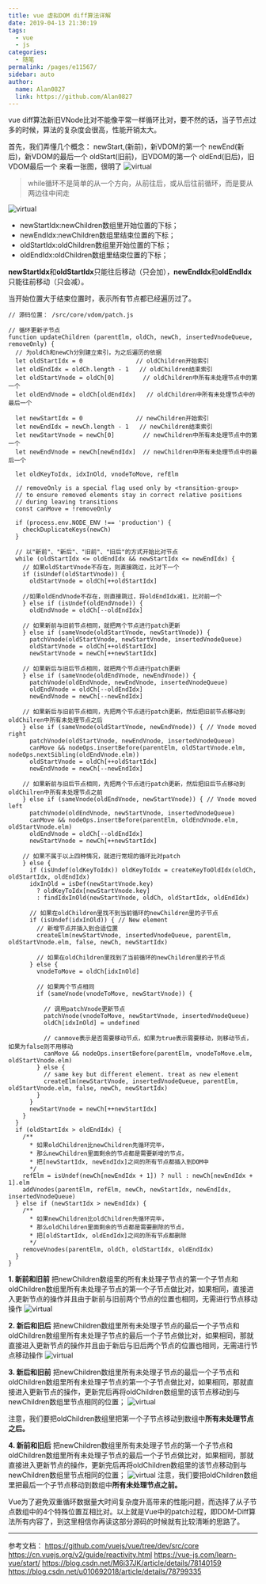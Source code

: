 ```yaml
---
title: vue 虚拟DOM diff算法详解
date: 2019-04-13 21:30:19
tags: 
  - vue
  - js
categories:
  - 随笔
permalink: /pages/e11567/
sidebar: auto
author: 
  name: Alan0827
  link: https://github.com/Alan0827
---
```

vue diff算法新旧VNode比对不能像平常一样循环比对，要不然的话，当子节点过多的时候，算法的复杂度会很高，性能开销太大。

首先，我们弄懂几个概念：
newStart,(新前)，新VDOM的第一个
newEnd(新后)，新VDOM的最后一个
oldStart(旧前)，旧VDOM的第一个
oldEnd(旧后)，旧VDOM最后一个
来看一张图，很明了
![virtual](./virtual-dom2/diff.jpg)

<!-- more -->

> while循环不是简单的从一个方向，从前往后，或从后往前循环，而是要从两边往中间走

![virtual](./virtual-dom2/diff5.png)

* newStartIdx:newChildren数组里开始位置的下标；
* newEndIdx:newChildren数组里结束位置的下标；
* oldStartIdx:oldChildren数组里开始位置的下标；
* oldEndIdx:oldChildren数组里结束位置的下标；

**newStartIdx**和**oldStartIdx**只能往后移动（只会加），**newEndIdx**和**oldEndIdx**只能往前移动（只会减）。

当开始位置大于结束位置时，表示所有节点都已经遍历过了。


```
// 源码位置： /src/core/vdom/patch.js

// 循环更新子节点
function updateChildren (parentElm, oldCh, newCh, insertedVnodeQueue, removeOnly) {
  // 为oldCh和newCh分别建立索引，为之后遍历的依据
  let oldStartIdx = 0               // oldChildren开始索引
  let oldEndIdx = oldCh.length - 1   // oldChildren结束索引
  let oldStartVnode = oldCh[0]        // oldChildren中所有未处理节点中的第一个
  let oldEndVnode = oldCh[oldEndIdx]   // oldChildren中所有未处理节点中的最后一个

  let newStartIdx = 0               // newChildren开始索引
  let newEndIdx = newCh.length - 1   // newChildren结束索引
  let newStartVnode = newCh[0]        // newChildren中所有未处理节点中的第一个
  let newEndVnode = newCh[newEndIdx]  // newChildren中所有未处理节点中的最后一个

  let oldKeyToIdx, idxInOld, vnodeToMove, refElm

  // removeOnly is a special flag used only by <transition-group>
  // to ensure removed elements stay in correct relative positions
  // during leaving transitions
  const canMove = !removeOnly

  if (process.env.NODE_ENV !== 'production') {
    checkDuplicateKeys(newCh)
  }

  // 以"新前"、"新后"、"旧前"、"旧后"的方式开始比对节点
  while (oldStartIdx <= oldEndIdx && newStartIdx <= newEndIdx) {
    // 如果oldStartVnode不存在，则直接跳过，比对下一个
    if (isUndef(oldStartVnode)) {
      oldStartVnode = oldCh[++oldStartIdx] 

    //如果oldEndVnode不存在，则直接跳过，将oldEndIdx减1，比对前一个
    } else if (isUndef(oldEndVnode)) {
      oldEndVnode = oldCh[--oldEndIdx]

    // 如果新前与旧前节点相同，就把两个节点进行patch更新
    } else if (sameVnode(oldStartVnode, newStartVnode)) {
      patchVnode(oldStartVnode, newStartVnode, insertedVnodeQueue)
      oldStartVnode = oldCh[++oldStartIdx]
      newStartVnode = newCh[++newStartIdx]

    // 如果新后与旧后节点相同，就把两个节点进行patch更新
    } else if (sameVnode(oldEndVnode, newEndVnode)) {
      patchVnode(oldEndVnode, newEndVnode, insertedVnodeQueue)
      oldEndVnode = oldCh[--oldEndIdx]
      newEndVnode = newCh[--newEndIdx]
      
    // 如果新后与旧前节点相同，先把两个节点进行patch更新，然后把旧前节点移动到oldChilren中所有未处理节点之后
    } else if (sameVnode(oldStartVnode, newEndVnode)) { // Vnode moved right
      patchVnode(oldStartVnode, newEndVnode, insertedVnodeQueue)
      canMove && nodeOps.insertBefore(parentElm, oldStartVnode.elm, nodeOps.nextSibling(oldEndVnode.elm))
      oldStartVnode = oldCh[++oldStartIdx]
      newEndVnode = newCh[--newEndIdx]

    // 如果新前与旧后节点相同，先把两个节点进行patch更新，然后把旧后节点移动到oldChilren中所有未处理节点之前
    } else if (sameVnode(oldEndVnode, newStartVnode)) { // Vnode moved left
      patchVnode(oldEndVnode, newStartVnode, insertedVnodeQueue)
      canMove && nodeOps.insertBefore(parentElm, oldEndVnode.elm, oldStartVnode.elm)
      oldEndVnode = oldCh[--oldEndIdx]
      newStartVnode = newCh[++newStartIdx]

    // 如果不属于以上四种情况，就进行常规的循环比对patch
    } else {
      if (isUndef(oldKeyToIdx)) oldKeyToIdx = createKeyToOldIdx(oldCh, oldStartIdx, oldEndIdx)
      idxInOld = isDef(newStartVnode.key)
        ? oldKeyToIdx[newStartVnode.key]
        : findIdxInOld(newStartVnode, oldCh, oldStartIdx, oldEndIdx)

      // 如果在oldChildren里找不到当前循环的newChildren里的子节点
      if (isUndef(idxInOld)) { // New element
        // 新增节点并插入到合适位置
        createElm(newStartVnode, insertedVnodeQueue, parentElm, oldStartVnode.elm, false, newCh, newStartIdx)

        // 如果在oldChildren里找到了当前循环的newChildren里的子节点
      } else {
        vnodeToMove = oldCh[idxInOld]

        // 如果两个节点相同
        if (sameVnode(vnodeToMove, newStartVnode)) {

          // 调用patchVnode更新节点
          patchVnode(vnodeToMove, newStartVnode, insertedVnodeQueue)
          oldCh[idxInOld] = undefined

          // canmove表示是否需要移动节点，如果为true表示需要移动，则移动节点，如果为false则不用移动
          canMove && nodeOps.insertBefore(parentElm, vnodeToMove.elm, oldStartVnode.elm)
        } else {
          // same key but different element. treat as new element
          createElm(newStartVnode, insertedVnodeQueue, parentElm, oldStartVnode.elm, false, newCh, newStartIdx)
        }
      }
      newStartVnode = newCh[++newStartIdx]
    }
  }
  if (oldStartIdx > oldEndIdx) {
    /**
      * 如果oldChildren比newChildren先循环完毕，
      * 那么newChildren里面剩余的节点都是需要新增的节点，
      * 把[newStartIdx, newEndIdx]之间的所有节点都插入到DOM中
      */
    refElm = isUndef(newCh[newEndIdx + 1]) ? null : newCh[newEndIdx + 1].elm
    addVnodes(parentElm, refElm, newCh, newStartIdx, newEndIdx, insertedVnodeQueue)
  } else if (newStartIdx > newEndIdx) {
    /**
      * 如果newChildren比oldChildren先循环完毕，
      * 那么oldChildren里面剩余的节点都是需要删除的节点，
      * 把[oldStartIdx, oldEndIdx]之间的所有节点都删除
      */
    removeVnodes(parentElm, oldCh, oldStartIdx, oldEndIdx)
  }
}
```

**1. 新前和旧前**
把newChildren数组里的所有未处理子节点的第一个子节点和oldChildren数组里所有未处理子节点的第一个子节点做比对，如果相同，直接进入更新节点的操作并且由于新前与旧前两个节点的位置也相同，无需进行节点移动操作
![virtual](./virtual-dom2/diff1.png)

**2. 新后和旧后**
把newChildren数组里所有未处理子节点的最后一个子节点和oldChildren数组里所有未处理子节点的最后一个子节点做比对，如果相同，那就直接进入更新节点的操作并且由于新后与旧后两个节点的位置也相同，无需进行节点移动操作
![virtual](./virtual-dom2/diff2.png)

**3. 新后和旧前**
把newChildren数组里所有未处理子节点的最后一个子节点和oldChildren数组里所有未处理子节点的第一个子节点做比对，如果相同，那就直接进入更新节点的操作，更新完后再将oldChildren数组里的该节点移动到与newChildren数组里节点相同的位置；
![virtual](./virtual-dom2/diff3.png)

注意，我们要把oldChildren数组里把第一个子节点移动到数组中**所有未处理节点之后。**

**4. 新前和旧后**
把newChildren数组里所有未处理子节点的第一个子节点和oldChildren数组里所有未处理子节点的最后一个子节点做比对，如果相同，那就直接进入更新节点的操作，更新完后再将oldChildren数组里的该节点移动到与newChildren数组里节点相同的位置；
![virtual](./virtual-dom2/diff4.png)
注意，我们要把oldChildren数组里把最后一个子节点移动到数组中**所有未处理节点之前。**



Vue为了避免双重循环数据量大时间复杂度升高带来的性能问题，而选择了从子节点数组中的4个特殊位置互相比对。以上就是Vue中的patch过程，即DOM-Diff算法所有内容了，到这里相信你再读这部分源码的时候就有比较清晰的思路了。




---

参考文档：
https://github.com/vuejs/vue/tree/dev/src/core
https://cn.vuejs.org/v2/guide/reactivity.html
https://vue-js.com/learn-vue/start/
https://blog.csdn.net/M6i37JK/article/details/78140159
https://blog.csdn.net/u010692018/article/details/78799335
















